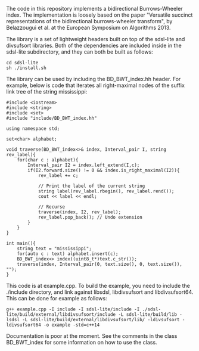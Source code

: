 The code in this repository implements a bidirectional Burrows-Wheeler index. The implementation is loosely based on the paper "Versatile succinct representations of the bidirectional burrows-wheeler transform", by Belazzougui et al. at the European Symposium on Algorithms 2013.

The library is a set of lightweight headers built on top of the sdsl-lite and divsufsort libraries. Both of the
dependencies are included inside in the sdsl-lite subdirectory, and they can both be built as follows:

```
cd sdsl-lite
sh ./install.sh
```

The library can be used by including the BD_BWT_index.hh header. For example, below is code that 
iterates all right-maximal nodes of the suffix link tree of the string mississippi:

```
#include <iostream>
#include <string>
#include <set>
#include "include/BD_BWT_index.hh"

using namespace std;

set<char> alphabet;

void traverse(BD_BWT_index<>& index, Interval_pair I, string rev_label){
    for(char c : alphabet){
        Interval_pair I2 = index.left_extend(I,c);
        if(I2.forward.size() != 0 && index.is_right_maximal(I2)){
            rev_label += c;

            // Print the label of the current string
            string label(rev_label.rbegin(), rev_label.rend());
            cout << label << endl;

            // Recurse
            traverse(index, I2, rev_label);
            rev_label.pop_back(); // Undo extension
        }
    }
}

int main(){
    string text = "mississippi";
    for(auto c : text) alphabet.insert(c);
    BD_BWT_index<> index((uint8_t*)text.c_str());
    traverse(index, Interval_pair(0, text.size(), 0, text.size()), "");
}
```

This code is at example.cpp. To build the example, you need to include the ./include directory, and link against libsdsl, libdivsufsort and libdivsufsort64. This can be done for example as follows:

```
g++ example.cpp -I include -I sdsl-lite/include -I ./sdsl-lite/build/external/libdivsufsort/include -L sdsl-lite/build/lib -lsdsl -L sdsl-lite/build/external/libdivsufsort/lib/ -ldivsufsort -ldivsufsort64 -o example -std=c++14
```

Documentation is poor at the moment. See the comments in the class BD_BWT_index for some information on how to use the class.

